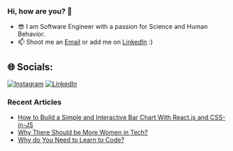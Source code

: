 
### Hi, how are you? 👋

- 😎 I am Software Engineer with a passion for Science and Human Behavior.
- 📫 Shoot me an [Email](mailto:i.kutyepov@gmail.com) or add me on [LinkedIn](https://www.linkedin.com/in/stacykutyepov) :)

## 🌐 Socials:
[![Instagram](https://img.shields.io/badge/Instagram-%23E4405F.svg?logo=Instagram&logoColor=white)](https://instagram.com/codemyjourney) [![LinkedIn](https://img.shields.io/badge/LinkedIn-%230077B5.svg?logo=linkedin&logoColor=white)](https://linkedin.com/in/stacykutyepov) 

<h3>Recent Articles</h3>

- [How to Build a Simple and Interactive Bar Chart With React.js and CSS-in-JS](https://medium.com/swlh/how-to-build-a-simple-and-interactive-bar-chart-with-react-js-and-css-in-js-6d48f0924d25) 
- [Why There Should be More Women in Tech?](https://medium.com/@codemyjourney/why-there-should-be-more-women-in-tech-914c9b06ac9b)
- [Why do You Need to Learn to Code?](https://medium.com/@codemyjourney/why-do-you-need-to-learn-to-code-c2d62bd140a0)


